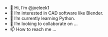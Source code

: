 - 👋 Hi, I’m @joeleek1
- 👀 I’m interested in CAD software like Blender.
- 🌱 I’m currently learning Python.
- 💞️ I’m looking to collaborate on ...
- 📫 How to reach me ...

<!---
joeleek1/joeleek1 is a ✨ special ✨ repository because its `README.md` (this file) appears on your GitHub profile.
You can click the Preview link to take a look at your changes.
--->
